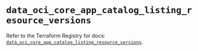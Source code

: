 # `data_oci_core_app_catalog_listing_resource_versions`

Refer to the Terraform Registry for docs: [`data_oci_core_app_catalog_listing_resource_versions`](https://registry.terraform.io/providers/oracle/oci/6.37.0/docs/data-sources/core_app_catalog_listing_resource_versions).
